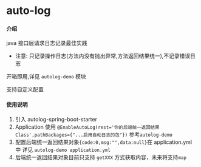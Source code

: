 # auto-log

#### 介绍
java 接口层请求日志记录最佳实践

* 注意: 只记录操作日志(方法内没有抛出异常,方法返回结果统一),不记录错误日志

开箱即用,详见 ``autolog-demo`` 模块  

支持自定义配置


#### 使用说明

1.  引入 autolog-spring-boot-starter
2.  Application 使用 ``@EnableAutoLog(rest='你的后端统一返回结果Class',pathBackages={"...启用自动日志的包"})``  参考``autolog-demo``
3.  配置后端统一返回结果对象``{code:0,msg:"",data:null}``在 application.yml 中 详见 ``autolog-demo application.yml``
4.  后端统一返回结果对象目前只支持 ``getXXX`` 方式获取内容，未来将支持``map``

